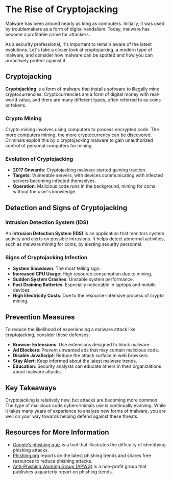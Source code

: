 # The Rise of Cryptojacking

Malware has been around nearly as long as computers. Initially, it was used by troublemakers as a form of digital vandalism. Today, malware has become a profitable crime for attackers.

As a security professional, it's important to remain aware of the latest evolutions. Let's take a closer look at cryptojacking, a modern type of malware, and consider how malware can be spotted and how you can proactively protect against it.

## Cryptojacking

**Cryptojacking** is a form of malware that installs software to illegally mine cryptocurrencies. Cryptocurrencies are a form of digital money with real-world value, and there are many different types, often referred to as coins or tokens.

### Crypto Mining

Crypto mining involves using computers to process encrypted code. The more computers mining, the more cryptocurrency can be discovered. Criminals exploit this by c cryptojacking malware to gain unauthorized control of personal computers for mining.

### Evolution of Cryptojacking

- **2017 Onwards**: Cryptojacking malware started gaining traction.
- **Targets**: Vulnerable servers, with devices communicating with infected servers becoming infected themselves.
- **Operation**: Malicious code runs in the background, mining for coins without the user's knowledge.

## Detection and Signs of Cryptojacking

### Intrusion Detection System (IDS)

An **Intrusion Detection System (IDS)** is an application that monitors system activity and alerts on possible intrusions. It helps detect abnormal activities, such as malware mining for coins, by alerting security personnel.

### Signs of Cryptojacking Infection

- **System Slowdown**: The most telling sign.
- **Increased CPU Usage**: High resource consumption due to mining.
- **Sudden System Crashes**: Unstable system performance.
- **Fast Draining Batteries**: Especially noticeable in laptops and mobile devices.
- **High Electricity Costs**: Due to the resource-intensive process of crypto mining.

## Prevention Measures

To reduce the likelihood of experiencing a malware attack like cryptojacking, consider these defenses:

- **Browser Extensions**: Use extensions designed to block malware.
- **Ad Blockers**: Prevent unwanted ads that may contain malicious code.
- **Disable JavaScript**: Reduce the attack surface in web browsers.
- **Stay Alert**: Keep informed about the latest malware trends.
- **Education**: Security analysts can educate others in their organizations about malware attacks.

## Key Takeaways

Cryptojacking is relatively new, but attacks are becoming more common. The type of malicious code cybercriminals use is continually evolving. While it takes many years of experience to analyze new forms of malware, you are well on your way towards helping defend against these threats.

## Resources for More Information

- [Google’s phishing quiz](https://phishingquiz.withgoogle.com/) is a tool that illustrates the difficulty of identifying phishing attacks.
- [Phishing.org](https://www.phishing.org/) reports on the latest phishing trends and shares free resources to reduce phishing attacks.
- [Anti-Phishing Working Group (APWG)](https://apwg.org/) is a non-profit group that publishes a quarterly report on phishing trends.